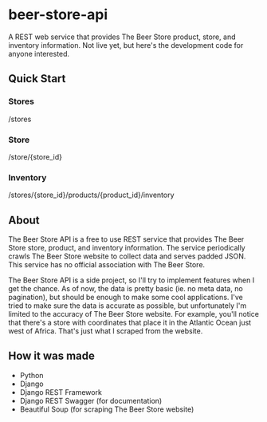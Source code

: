 beer-store-api
==============

A REST web service that provides The Beer Store product, store, and inventory information. Not live yet, but here's the development code for anyone interested.

## Quick Start ##

### Stores ###
/stores

### Store ###
/store/{store_id}

### Inventory ###
/stores/{store_id}/products/{product_id}/inventory

## About ##
The Beer Store API is a free to use REST service that provides 
The Beer Store store, product, and inventory information. The service 
periodically crawls The Beer Store website to collect data and serves padded JSON. 
This service has no official association with The Beer Store.

The Beer Store API is a side project, so I'll try to implement features when 
I get the chance. As of now, the data is pretty basic (ie. no meta data, no pagination), 
but should be enough to make some cool applications. I've tried to make sure the data is 
accurate as possible, but unfortunately I'm limited to the accuracy of The Beer Store website. 
For example, you'll notice that there's a store with coordinates that place it in the Atlantic Ocean 
just west of Africa. That's just what I scraped from the website.

## How it was made ##
- Python
- Django
- Django REST Framework
- Django REST Swagger (for documentation)
- Beautiful Soup (for scraping The Beer Store website)
